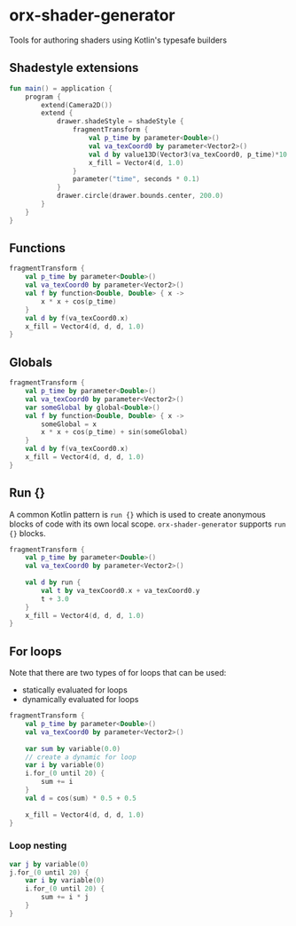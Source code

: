 # orx-shader-generator

Tools for authoring shaders using Kotlin's typesafe builders

## Shadestyle extensions

```kotlin
fun main() = application {
    program {
        extend(Camera2D())
        extend {
            drawer.shadeStyle = shadeStyle {
                fragmentTransform {
                    val p_time by parameter<Double>()
                    val va_texCoord0 by parameter<Vector2>()
                    val d by value13D(Vector3(va_texCoord0, p_time)*10.0).yzw * 0.5 + Vector3(0.5)
                    x_fill = Vector4(d, 1.0)
                }
                parameter("time", seconds * 0.1)
            }
            drawer.circle(drawer.bounds.center, 200.0)
        }
    }
}
```

## Functions

```kotlin
fragmentTransform {
    val p_time by parameter<Double>()
    val va_texCoord0 by parameter<Vector2>()
    val f by function<Double, Double> { x ->
        x * x + cos(p_time)
    } 
    val d by f(va_texCoord0.x)
    x_fill = Vector4(d, d, d, 1.0)
}
```

## Globals 

```kotlin
fragmentTransform {
    val p_time by parameter<Double>()
    val va_texCoord0 by parameter<Vector2>()
    var someGlobal by global<Double>()
    val f by function<Double, Double> { x ->
        someGlobal = x
        x * x + cos(p_time) + sin(someGlobal)
    } 
    val d by f(va_texCoord0.x)
    x_fill = Vector4(d, d, d, 1.0)
}
```

## Run {}

A common Kotlin pattern is `run {}` which is used to create anonymous blocks of code with its own local scope. `orx-shader-generator` supports `run {}` blocks.

```kotlin
fragmentTransform {
    val p_time by parameter<Double>()
    val va_texCoord0 by parameter<Vector2>()
     
    val d by run {
        val t by va_texCoord0.x + va_texCoord0.y
        t + 3.0
    }
    x_fill = Vector4(d, d, d, 1.0)
}
```

## For loops

Note that there are two types of for loops that can be used:
 * statically evaluated for loops
 * dynamically evaluated for loops

```kotlin
fragmentTransform {
    val p_time by parameter<Double>()
    val va_texCoord0 by parameter<Vector2>()
    
    var sum by variable(0.0)
    // create a dynamic for loop
    var i by variable(0)
    i.for_(0 until 20) {
        sum += i
    }
    val d = cos(sum) * 0.5 + 0.5
    
    x_fill = Vector4(d, d, d, 1.0)
}
```

### Loop nesting

```kotlin
var j by variable(0)
j.for_(0 until 20) {
    var i by variable(0)
    i.for_(0 until 20) {
        sum += i * j    
    }
}
```
